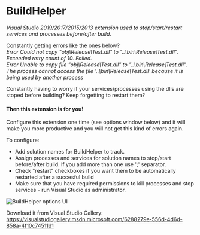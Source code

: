 # BuildHelper

_Visual Studio 2019/2017/2015/2013 extension used to stop/start/restart services and processes before/after build._

Constantly getting errors like the ones below? </br>
_Error		Could not copy "obj\Release\Test.dll" to "..\bin\Release\Test.dll". Exceeded retry count of 10. Failed._	
_Error		Unable to copy file "obj\Release\Test.dll" to "..\bin\Release\Test.dll". The process cannot access the file '..\bin\Release\Test.dll' because it is being used by another process_

Constantly having to worry if your services/processes using the dlls are stoped before building? Keep forgetting to restart them?

#### Then this extension is for you!

Configure this extension one time (see options window below) and it will make you more productive and you will not get this kind of errors again.

To configure:
- Add solution names for BuildHelper to track.
- Assign processes and services for solution names to stop/start before/after build. If you add more than one use ';' separator.
- Check "restart" checkboxes if you want them to be automatically restarted after a succesful build
- Make sure that you have required permissions to kill processes and stop services - run Visual Studio as administrator.


![BuildHelper options UI](https://github.com/nmklotas/BuildHelper/blob/master/Documents/UI.png "BuildHelper UI")

Download it from Visual Studio Gallery:</br>
https://visualstudiogallery.msdn.microsoft.com/6288279e-556d-4d6d-858a-4f10c74511d1

